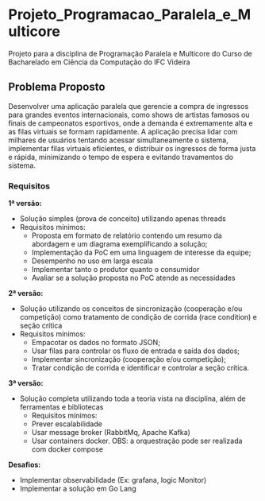 # Projeto_Programacao_Paralela_e_Multicore
Projeto para a disciplina de Programação Paralela e Multicore do Curso de Bacharelado em Ciência da Computação do IFC Videira

## Problema Proposto
Desenvolver uma aplicação paralela que gerencie a compra de ingressos para grandes eventos internacionais, como shows de artistas famosos ou finais de campeonatos esportivos, onde a demanda é extremamente alta e as filas virtuais se formam rapidamente. A aplicação precisa lidar com milhares de usuários tentando acessar simultaneamente o sistema, implementar filas virtuais eficientes, e distribuir os ingressos de forma justa e rápida, minimizando o tempo de espera e evitando travamentos do sistema.

### Requisitos

**1ª versão:**
 - Solução simples (prova de conceito) utilizando apenas threads
 - Requisitos mínimos:
   - Proposta em formato de relatório contendo um resumo da abordagem e um diagrama exemplificando a solução;
   - Implementação da PoC em uma linguagem de interesse da equipe;
   - Desempenho no uso em larga escala
   - Implementar tanto o produtor quanto o consumidor
   - Avaliar se a solução proposta no PoC atende as necessidades

**2ª versão:**
- Solução utilizando os conceitos de sincronização (cooperação e/ou competição) como tratamento de condição de corrida (race condition) e seção crítica
- Requisitos mínimos:
   - Empacotar os dados no formato JSON;
   - Usar filas para controlar os fluxo de entrada e saída dos dados;
   - Implementar sincronização (cooperação e/ou competição);
   - Tratar condição de corrida e identificar e controlar a seção crítica.

**3ª versão:**
- Solução completa utilizando toda a teoria vista na disciplina, além de ferramentas e bibliotecas
  - Requisitos mínimos:
   - Prever escalabilidade
   - Usar message broker (RabbitMq, Apache Kafka)
   - Usar containers docker. OBS: a orquestração pode ser realizada com docker compose

**Desafios:**
  - Implementar observabilidade (Ex: grafana, logic Monitor)
  - Implementar a solução em Go Lang
